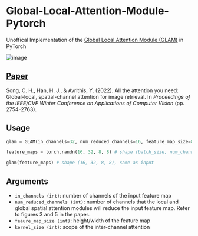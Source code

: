 # Global-Local-Attention-Module-Pytorch
Unoffical Implementation of the [Global Local Attention Module (GLAM)](https://arxiv.org/pdf/2107.08000.pdf) in PyTorch

![image](https://user-images.githubusercontent.com/79294502/192976117-67fa4a17-eec0-4dda-987d-3c1fc2ffe554.png)

## [Paper](https://arxiv.org/pdf/2107.08000.pdf)

Song, C. H., Han, H. J., & Avrithis, Y. (2022). All the attention you need: Global-local, spatial-channel attention for image retrieval. In *Proceedings of the IEEE/CVF  Winter Conference on Applications of Computer Vision* (pp. 2754-2763).

## Usage

```python
glam = GLAM(in_channels=32, num_reduced_channels=16, feature_map_size=8, kernel_size=5)

feature_maps = torch.randn(16, 32, 8, 8) # shape (batch_size, num_channels, height, width)

glam(feature_maps) # shape (16, 32, 8, 8), same as input
```

## Arguments

* `in_channels (int)`: number of channels of the input feature map
* `num_reduced_channels (int)`: number of channels that the local and global spatial attention modules will reduce the input feature map. Refer to figures 3 and 5 in the paper.
* `feaure_map_size (int)`: height/width of the feature map
* `kernel_size (int)`: scope of the inter-channel attention
